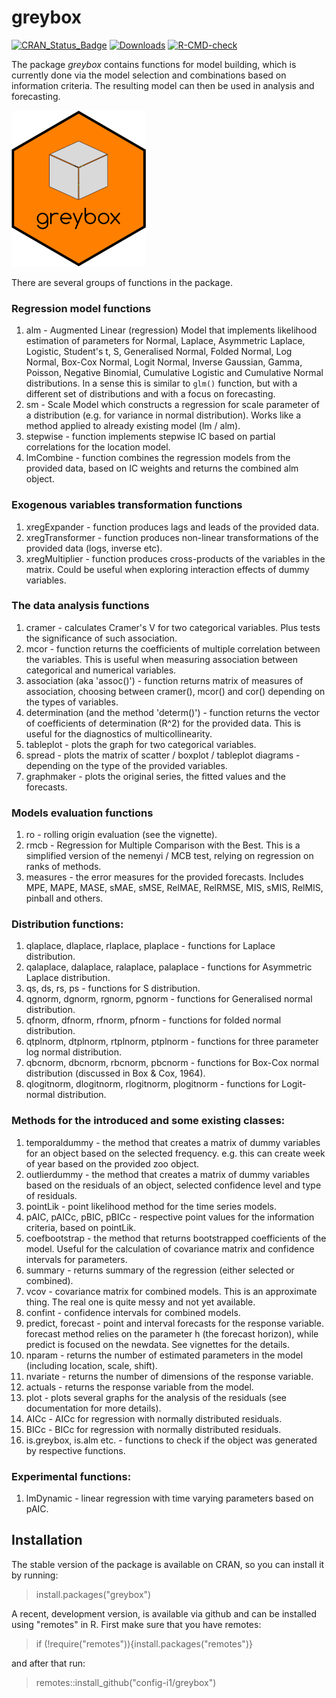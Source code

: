 # greybox
[![CRAN_Status_Badge](http://www.r-pkg.org/badges/version/greybox)](https://cran.r-project.org/package=greybox)
[![Downloads](http://cranlogs.r-pkg.org/badges/greybox)](https://cran.r-project.org/package=greybox)
[![R-CMD-check](https://github.com/config-i1/greybox/actions/workflows/test.yml/badge.svg)](https://github.com/config-i1/greybox/actions/workflows/test.yml)

The package _greybox_ contains functions for model building, which is currently done via the model selection and combinations based on information criteria. The resulting model can then be used in analysis and forecasting.

![hex-sticker of the greybox package for R](https://github.com/config-i1/greybox/blob/master/man/figures/greybox-web.png?raw=true)

There are several groups of functions in the package.

### Regression model functions
1. alm - Augmented Linear (regression) Model that implements likelihood estimation of parameters for Normal, Laplace, Asymmetric Laplace, Logistic, Student's t, S, Generalised Normal, Folded Normal, Log Normal, Box-Cox Normal, Logit Normal, Inverse Gaussian, Gamma, Poisson, Negative Binomial, Cumulative Logistic and Cumulative Normal distributions. In a sense this is similar to `glm()` function, but with a different set of distributions and with a focus on forecasting.
2. sm - Scale Model which constructs a regression for scale parameter of a distribution (e.g. for variance in normal distribution). Works like a method applied to already existing model (lm / alm).
3. stepwise - function implements stepwise IC based on partial correlations for the location model.
4. lmCombine - function combines the regression models from the provided data, based on IC weights and returns the combined alm object.

### Exogenous variables transformation functions
1. xregExpander - function produces lags and leads of the provided data.
2. xregTransformer - function produces non-linear transformations of the provided data (logs, inverse etc).
3. xregMultiplier - function produces cross-products of the variables in the matrix. Could be useful when exploring interaction effects of dummy variables.

### The data analysis functions
1. cramer - calculates Cramer's V for two categorical variables. Plus tests the significance of such association.
2. mcor - function returns the coefficients of multiple correlation between the variables. This is useful when measuring association between categorical and numerical variables.
3. association (aka 'assoc()') - function returns matrix of measures of association, choosing between cramer(), mcor() and cor() depending on the types of variables.
4. determination (and the method 'determ()') - function returns the vector of coefficients of determination (R^2) for the provided data. This is useful for the diagnostics of multicollinearity.
5. tableplot - plots the graph for two categorical variables.
6. spread - plots the matrix of scatter / boxplot / tableplot diagrams - depending on the type of the provided variables.
7. graphmaker - plots the original series, the fitted values and the forecasts.

### Models evaluation functions
1. ro - rolling origin evaluation (see the vignette).
2. rmcb - Regression for Multiple Comparison with the Best. This is a simplified version of the nemenyi / MCB test, relying on regression on ranks of methods.
3. measures - the error measures for the provided forecasts. Includes MPE, MAPE, MASE, sMAE, sMSE, RelMAE, RelRMSE, MIS, sMIS, RelMIS, pinball and others.
<!--5. nemenyi - non-parametric test for comparison of multiple classifiers / methods. This function not only conducts the test, but also provide the plots, showing the ranks of the different methods together with their confidence intervals.-->

### Distribution functions:
1. qlaplace, dlaplace, rlaplace, plaplace - functions for Laplace distribution.
2. qalaplace, dalaplace, ralaplace, palaplace - functions for Asymmetric Laplace distribution.
3. qs, ds, rs, ps - functions for S distribution.
4. qgnorm, dgnorm, rgnorm, pgnorm - functions for Generalised normal distribution.
5. qfnorm, dfnorm, rfnorm, pfnorm - functions for folded normal distribution.
6. qtplnorm, dtplnorm, rtplnorm, ptplnorm - functions for three parameter log normal distribution.
7. qbcnorm, dbcnorm, rbcnorm, pbcnorm - functions for Box-Cox normal distribution (discussed in Box & Cox, 1964).
8. qlogitnorm, dlogitnorm, rlogitnorm, plogitnorm - functions for Logit-normal distribution.

### Methods for the introduced and some existing classes:
1. temporaldummy - the method that creates a matrix of dummy variables for an object based on the selected frequency. e.g. this can create week of year based on the provided zoo object.
2. outlierdummy - the method that creates a matrix of dummy variables based on the residuals of an object, selected confidence level and type of residuals.
3. pointLik - point likelihood method for the time series models.
4. pAIC, pAICc, pBIC, pBICc - respective point values for the information criteria, based on pointLik.
5. coefbootstrap - the method that returns bootstrapped coefficients of the model. Useful for the calculation of covariance matrix and confidence intervals for parameters.
6. summary - returns summary of the regression (either selected or combined).
7. vcov - covariance matrix for combined models. This is an approximate thing. The real one is quite messy and not yet available.
8. confint - confidence intervals for combined models.
9. predict, forecast - point and interval forecasts for the response variable. forecast method relies on the parameter h (the forecast horizon), while predict is focused on the newdata. See vignettes for the details.
10. nparam - returns the number of estimated parameters in the model (including location, scale, shift).
11. nvariate - returns the number of dimensions of the response variable.
12. actuals - returns the response variable from the model.
13. plot - plots several graphs for the analysis of the residuals (see documentation for more details).
14. AICc - AICc for regression with normally distributed residuals.
15. BICc - BICc for regression with normally distributed residuals.
16. is.greybox, is.alm etc. - functions to check if the object was generated by respective functions.

### Experimental functions:
1. lmDynamic - linear regression with time varying parameters based on pAIC.

## Installation

The stable version of the package is available on CRAN, so you can install it by running:
> install.packages("greybox")

A recent, development version, is available via github and can be installed using "remotes" in R. First make sure that you have remotes:
> if (!require("remotes")){install.packages("remotes")}

and after that run:
> remotes::install_github("config-i1/greybox")
